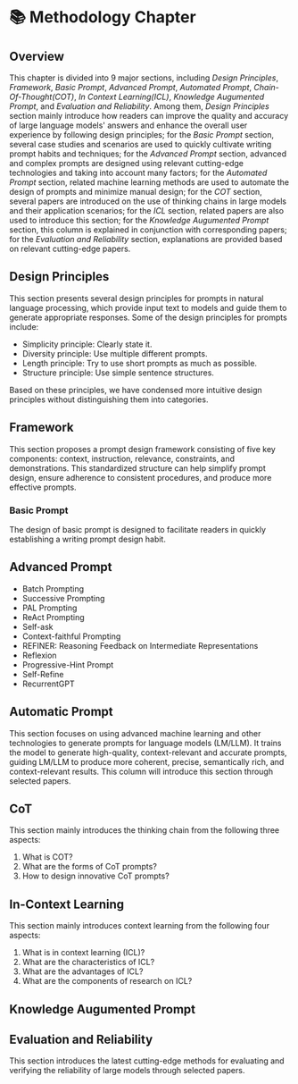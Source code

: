 # 📚 Methodology Chapter

## Overview

This chapter is divided into 9 major sections, including *Design Principles*, *Framework*, *Basic Prompt*, *Advanced Prompt*, *Automated Prompt*, *Chain-Of-Thought(COT)*, *In Context Learning(ICL)*, *Knowledge Augumented Prompt*, and *Evaluation and Reliability*. Among them, *Design Principles* section mainly introduce how readers can improve the quality and accuracy of large language models' answers and enhance the overall user experience by following design principles; for the *Basic Prompt* section, several case studies and scenarios are used to quickly cultivate writing prompt habits and techniques; for the *Advanced Prompt* section, advanced and complex prompts are designed using relevant cutting-edge technologies and taking into account many factors; for the *Automated Prompt* section, related machine learning methods are used to automate the design of prompts and minimize manual design; for the *COT* section, several papers are introduced on the use of thinking chains in large models and their application scenarios; for the *ICL* section, related papers are also used to introduce this section; for the *Knowledge Augumented Prompt* section, this column is explained in conjunction with corresponding papers; for the *Evaluation and Reliability* section, explanations are provided based on relevant cutting-edge papers.

## Design Principles

This section presents several design principles for prompts in natural language processing, which provide input text to models and guide them to generate appropriate responses. Some of the design principles for prompts include:

- Simplicity principle: Clearly state it.
- Diversity principle: Use multiple different prompts.
- Length principle: Try to use short prompts as much as possible.
- Structure principle: Use simple sentence structures.

Based on these principles, we have condensed more intuitive design principles without distinguishing them into categories.

## Framework

This section proposes a prompt design framework consisting of five key components: context, instruction, relevance, constraints, and demonstrations. This standardized structure can help simplify prompt design, ensure adherence to consistent procedures, and produce more effective prompts.

### Basic Prompt

The design of basic prompt is designed to facilitate readers in quickly establishing a writing prompt design habit.

## Advanced Prompt

- Batch Prompting
- Successive Prompting
- PAL Prompting
- ReAct Prompting
- Self-ask
- Context-faithful Prompting
- REFINER: Reasoning Feedback on Intermediate Representations
- Reflexion
- Progressive-Hint Prompt
- Self-Refine
- RecurrentGPT


## Automatic Prompt

This section focuses on using advanced machine learning and other technologies to generate prompts for language models (LM/LLM). It trains the model to generate high-quality, context-relevant and accurate prompts, guiding LM/LLM to produce more coherent, precise, semantically rich, and context-relevant results. This column will introduce this section through selected papers.

## CoT

This section mainly introduces the thinking chain from the following three aspects:

1) What is COT?
2) What are the forms of CoT prompts?
3) How to design innovative CoT prompts?

## In-Context Learning

This section mainly introduces context learning from the following four aspects:

1) What is in context learning (ICL)?
2) What are the characteristics of ICL?
3) What are the advantages of ICL?
4) What are the components of research on ICL?

## Knowledge Augumented Prompt


## Evaluation and Reliability

This section introduces the latest cutting-edge methods for evaluating and verifying the reliability of large models through selected papers.